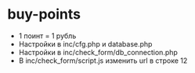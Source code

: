 # buy-points
- 1 поинт = 1 рубль
- Настройки в inc/cfg.php и database.php
- Настройки в inc/check_form/db_connection.php
- В inc/check_form/script.js изменить url в строке 12
